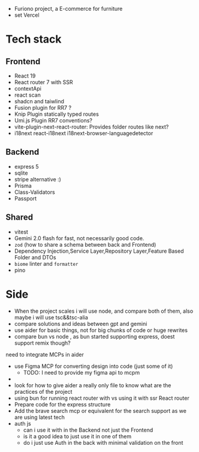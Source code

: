 - Furiono project, a E-commerce for furniture
- set Vercel
# Tech stack

## Frontend
- React 19
- React router 7 with SSR
- contextApi
- react scan
- shadcn and taiwlind
- Fusion plugin for RR7 ?
- Knip Plugin statically typed routes
- Umi.js Plugin RR7 conventions?
- vite-plugin-next-react-router: Provides folder routes like next?
- i18next react-i18next i18next-browser-languagedetector 


## Backend
- express 5
- sqlite
- stripe alternative :)
- Prisma
- Class-Validators
- Passport
## Shared
- vitest
- Gemini 2.0 flash for fast, not necessarily good code. 
- `zod` (how to share a schema between back and Frontend)
- Dependency Injection,Service Layer,Repository Layer,Feature Based Folder and DTOs
- `biome` linter and `formatter`
- pino









# Side
- When the project scales i will use node, and compare both of them, also maybe i will use tsc&&tsc-alia
- compare solutions and ideas between gpt and gemini
- use aider for basic things, not for big chunks of code or huge rewrites
- compare bun vs node , as bun started supporting express, doest support remix though?


 need to integrate MCPs in aider
- use Figma MCP for converting design into code (just some of it)
    - TODO: I need to provide my figma api to mcpm
-
- look for how to give aider a really only file to know what are the practices of the project
- using bun for  running react router with vs using it with ssr React router
- Prepare code for the express structure
- Add the brave search mcp or equivalent for the search support as we are using latest tech
- auth js
    - can i use it with in the Backend not just the Frontend
    - is it a good idea to just use it in  one of them
    - do i just use Auth in the back with minimal validation on the front

